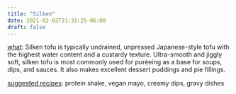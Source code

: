 ```yaml
---
title: "Silken"
date: 2021-02-02T21:31:25-06:00
draft: false
---
```

<!-- <p class="midsection"> -->
<u>what</u>: Silken tofu is typically undrained, unpressed Japanese-style tofu with the highest water content and a custardy texture. Ultra-smooth and jiggly soft, silken tofu is most commonly used for puréeing as a base for soups, dips, and sauces. It also makes excellent dessert puddings and pie fillings.
<p></p>
<u>suggested recipes</u>: protein shake, vegan mayo, creamy dips, gravy dishes
<!-- </p> -->